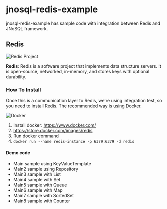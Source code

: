 # jnosql-redis-example

jnosql-redis-example has sample code with integration between Redis and JNoSQL framework.


## Redis
![Redis Project](https://jnosql.github.io/img/logos/redis.png)


**Redis**: Redis is a software project that implements data structure servers. It is open-source, networked, in-memory, and stores keys with optional durability.

### How To Install

Once this is a communication layer to Redis, we're using integration test, so you need to install Redis. The recommended way is using Docker.

![Docker](https://www.docker.com/sites/default/files/horizontal_large.png)


1. Install docker: https://www.docker.com/
1. https://store.docker.com/images/redis
1. Run docker command
1. `docker run --name redis-instance -p 6379:6379 -d redis`


#### Demo code


* Main sample using KeyValueTemplate
* Main2 sample using Repository
* Main3 sample with List
* Main4 sample with Set
* Main5 sample with Queue
* Main6 sample with Map
* Main7 sample with SortedSet
* Main8 sample with Counter
 
 

